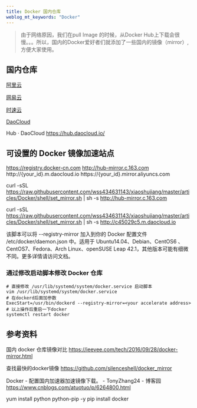 ```yaml
---
title: Docker 国内仓库
weblog_mt_keywords: "Docker"
---
```


> 由于网络原因，我们在pull Image 的时候，从Docker Hub上下载会很慢。。。所以，国内的Docker爱好者们就添加了一些国内的镜像（mirror）,方便大家使用。

## 国内仓库

[阿里云](https://dev.aliyun.com/search.html)

[网易云](https://c.163yun.com/hub#/m/home/)

[时速云](https://hub.tenxcloud.com/)

[DaoCloud](https://www.daocloud.io/mirror#accelerator-doc)

Hub · DaoCloud
https://hub.daocloud.io/

## 可设置的 Docker 镜像加速站点

https://registry.docker-cn.com
http://hub-mirror.c.163.com
http://{your_id}.m.daocloud.io
https://{your_id}.mirror.aliyuncs.com


curl -sSL https://raw.githubusercontent.com/wss434631143/xiaoshujiang/master/articles/Docker/shell/set_mirror.sh | sh -s http://hub-mirror.c.163.com

curl -sSL https://raw.githubusercontent.com/wss434631143/xiaoshujiang/master/articles/Docker/shell/set_mirror.sh | sh -s http://c45029c5.m.daocloud.io


该脚本可以将 --registry-mirror 加入到你的 Docker 配置文件 /etc/docker/daemon.json 中。适用于 Ubuntu14.04、Debian、CentOS6 、CentOS7、Fedora、Arch Linux、openSUSE Leap 42.1，其他版本可能有细微不同。更多详情请访问文档。


### 通过修改启动脚本修改 Docker 仓库

``` shell
# 直接修改 /usr/lib/systemd/system/docker.service 启动脚本
vim /usr/lib/systemd/system/docker.service 
# 在dockerd后面加参数
ExecStart=/usr/bin/dockerd --registry-mirror=<your accelerate address>
# 以上操作后重启一下docker
systemctl restart docker 
```

 

## 参考资料

国内 docker 仓库镜像对比
https://ieevee.com/tech/2016/09/28/docker-mirror.html

查找最快的docker镜像
https://github.com/silenceshell/docker_mirror

Docker - 配置国内加速器加速镜像下载。 - TonyZhang24 - 博客园
https://www.cnblogs.com/atuotuo/p/6264800.html


yum install python python-pip -y
pip install docker

